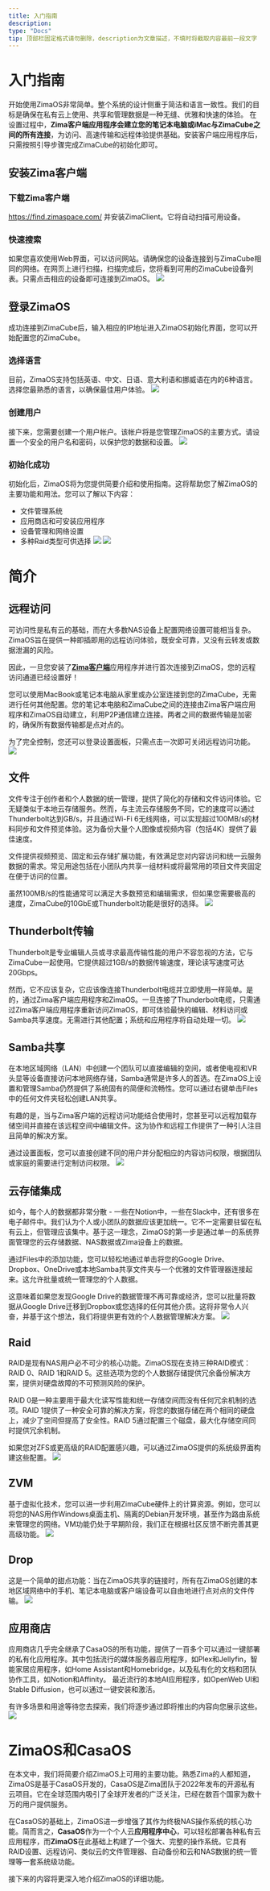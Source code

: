 ```yaml
---
title: 入门指南
description:
type: "Docs"
tip: 顶部栏固定格式请勿删除，description为文章描述，不填时将截取内容最前一段文字
---
```


# 入门指南

开始使用ZimaOS非常简单。整个系统的设计侧重于简洁和语言一致性。我们的目标是确保在私有云上使用、共享和管理数据是一种无缝、优雅和快速的体验。
在设置过程中，**Zima客户端应用程序会建立您的笔记本电脑或iMac与ZimaCube之间的所有连接**，为访问、高速传输和远程体验提供基础。安装客户端应用程序后，只需按照引导步骤完成ZimaCube的初始化即可。

## 安装Zima客户端
### 下载Zima客户端
https://find.zimaspace.com/ 并安装ZimaClient。它将自动扫描可用设备。
### 快速搜索
如果您喜欢使用Web界面，可以访问网站。请确保您的设备连接到与ZimaCube相同的网络。在网页上进行扫描，扫描完成后，您将看到可用的ZimaCube设备列表。只需点击相应的设备即可连接到ZimaOS。
![](https://manage.icewhale.io/api/static/docs/1727082045246_image.png)

## 登录ZimaOS
成功连接到ZimaCube后，输入相应的IP地址进入ZimaOS初始化界面，您可以开始配置您的ZimaCube。
### 选择语言
目前，ZimaOS支持包括英语、中文、日语、意大利语和挪威语在内的6种语言。选择您最熟悉的语言，以确保最佳用户体验。
![](https://manage.icewhale.io/api/static/docs/1727082127778_image.png)
### 创建用户
接下来，您需要创建一个用户帐户。该帐户将是您管理ZimaOS的主要方式。请设置一个安全的用户名和密码，以保护您的数据和设置。
![](https://manage.icewhale.io/api/static/docs/1727082165610_image.png)
### 初始化成功
初始化后，ZimaOS将为您提供简要介绍和使用指南。这将帮助您了解ZimaOS的主要功能和用法。您可以了解以下内容：
- 文件管理系统
- 应用商店和可安装应用程序
- 设备管理和网络设置
- 多种Raid类型可供选择
![](https://manage.icewhale.io/api/static/docs/1727082245929_image.png)
![](https://manage.icewhale.io/api/static/docs/1728377751054_copyImage.png)


# 简介

## 远程访问
可访问性是私有云的基础，而在大多数NAS设备上配置网络设置可能相当复杂。ZimaOS旨在提供一种即插即用的远程访问体验，既安全可靠，又没有云转发或数据泄漏的风险。

因此，一旦您安装了[**Zima客户端**](https://find.zimaspace.com/)应用程序并进行首次连接到ZimaOS，您的远程访问通道已经设置好！

您可以使用MacBook或笔记本电脑从家里或办公室连接到您的ZimaCube，无需进行任何其他配置。您的笔记本电脑和ZimaCube之间的连接由Zima客户端应用程序和ZimaOS自动建立，利用P2P通信建立连接。两者之间的数据传输是加密的，确保所有数据传输都是点对点的。

为了完全控制，您还可以登录设置面板，只需点击一次即可关闭远程访问功能。
![](https://manage.icewhale.io/api/static/docs/1727081506994_image.png)
## 文件
文件专注于创作者和个人数据的统一管理，提供了简化的存储和文件访问体验。它无疑类似于本地云存储服务。然而，与主流云存储服务不同，它的速度可以通过Thunderbolt达到GB/s，并且通过Wi-Fi 6无线网络，可以实现超过100MB/s的材料同步和文件预览体验。这为备份大量个人图像或视频内容（包括4K）提供了最佳速度。

文件提供视频预览、固定和云存储扩展功能，有效满足您对内容访问和统一云服务数据的需求。常见用途包括在小团队内共享一组材料或将最常用的项目文件夹固定在便于访问的位置。

虽然100MB/s的性能通常可以满足大多数预览和编辑需求，但如果您需要极高的速度，ZimaCube的10GbE或Thunderbolt功能是很好的选择。
![](https://manage.icewhale.io/api/static/docs/1727081538638_image.png)
## Thunderbolt传输

Thunderbolt是专业编辑人员或寻求最高传输性能的用户不容忽视的方法，它与ZimaCube一起使用。它提供超过1GB/s的数据传输速度，理论读写速度可达20Gbps。

然而，它不应该复杂，它应该像连接Thunderbolt电缆并立即使用一样简单。是的，通过Zima客户端应用程序和ZimaOS。一旦连接了Thunderbolt电缆，只需通过Zima客户端应用程序重新访问ZimaOS，即可体验最快的编辑、材料访问或Samba共享速度。无需进行其他配置；系统和应用程序将自动处理一切。
![](https://manage.icewhale.io/api/static/docs/1727081568557_image.png)
## Samba共享
在本地区域网络（LAN）中创建一个团队可以直接编辑的空间，或者使电视和VR头显等设备直接访问本地网络存储，Samba通常是许多人的首选。在ZimaOS上设置和管理Samba仍然提供了系统固有的简便和流畅性。您可以通过右键单击Files中的任何文件夹轻松创建LAN共享。

有趣的是，当与Zima客户端的远程访问功能结合使用时，您甚至可以远程加载存储空间并直接在该远程空间中编辑文件。这为协作和远程工作提供了一种引人注目且简单的解决方案。

通过设置面板，您可以直接创建不同的用户并分配相应的内容访问权限，根据团队或家庭的需要进行定制访问权限。
![](https://manage.icewhale.io/api/static/docs/1727081592637_image.png)
## 云存储集成
如今，每个人的数据都非常分散 - 一些在Notion中，一些在Slack中，还有很多在电子邮件中。我们认为个人或小团队的数据应该更加统一。它不一定需要驻留在私有云上，但管理应该集中。基于这一理念，ZimaOS的第一步是通过单一的系统界面管理您的云存储数据、NAS数据或Zima设备上的数据。

通过Files中的添加功能，您可以轻松地通过单击将您的Google Drive、Dropbox、OneDrive或本地Samba共享文件夹与一个优雅的文件管理器连接起来。这允许批量或统一管理您的个人数据。

这意味着如果您发现Google Drive的数据管理不再可靠或经济，您可以批量将数据从Google Drive迁移到Dropbox或您选择的任何其他介质。这将非常令人兴奋，并基于这个想法，我们将提供更有效的个人数据管理解决方案。
![](https://manage.icewhale.io/api/static/docs/1727081614882_image.png)
## Raid
RAID是现有NAS用户必不可少的核心功能。ZimaOS现在支持三种RAID模式：RAID 0、RAID 1和RAID 5。这些选项为您的个人数据存储提供冗余备份解决方案，提供对硬盘故障的不可预测风险的保护。

RAID 0是一种主要用于最大化读写性能和统一存储空间而没有任何冗余机制的选项。RAID 1提供了一种安全可靠的解决方案，将您的数据存储在两个相同的硬盘上，减少了空间但提高了安全性。RAID 5通过配置三个磁盘，最大化存储空间同时提供冗余机制。

如果您对ZFS或更高级的RAID配置感兴趣，可以通过ZimaOS提供的系统级界面构建这些配置。
![](https://manage.icewhale.io/api/static/docs/1727081705277_image.png)
## ZVM
基于虚拟化技术，您可以进一步利用ZimaCube硬件上的计算资源。例如，您可以将您的NAS用作Windows桌面主机、隔离的Debian开发环境，甚至作为路由系统来管理您的网络。VM功能仍处于早期阶段，我们正在根据社区反馈不断完善其更高级功能。
![](https://manage.icewhale.io/api/static/docs/1727081725764_image.png)
## Drop
这是一个简单的甜点功能：当在ZimaOS共享的链接时，所有在ZimaOS创建的本地区域网络中的手机、笔记本电脑或客户端设备可以自由地进行点对点的文件传输。
![](https://manage.icewhale.io/api/static/docs/1727081744441_image.png)
## 应用商店
应用商店几乎完全继承了CasaOS的所有功能，提供了一百多个可以通过一键部署的私有化应用程序。其中包括流行的媒体服务器应用程序，如Plex和Jellyfin，智能家居应用程序，如Home Assistant和Homebridge，以及私有化的文档和团队协作工具，如Notion和Affinity。
最近流行的本地AI应用程序，如OpenWeb UI和Stable Diffusion，也可以通过一键安装和激活。

有许多场景和用途等待您去探索，我们将逐步通过即将推出的内容向您展示这些。
![](https://manage.icewhale.io/api/static/docs/1727081765695_image.png)


# ZimaOS和CasaOS
在本文中，我们将简要介绍ZimaOS上可用的主要功能。熟悉Zima的人都知道，ZimaOS是基于CasaOS开发的，CasaOS是Zima团队于2022年发布的开源私有云项目。它在全球范围内吸引了全球开发者的广泛关注，已经在数百个国家为数十万的用户提供服务。

在CasaOS的基础上，ZimaOS进一步增强了其作为终极NAS操作系统的核心功能。简而言之，**CasaOS**作为一个个人云**应用程序中心**，可以轻松部署各种私有云应用程序，而**ZimaOS**在此基础上构建了一个强大、完整的操作系统。它具有RAID设置、远程访问、类似云的文件管理器、自动备份和云和NAS数据的统一管理等一套系统级功能。

接下来的内容将更深入地介绍ZimaOS的详细功能。

